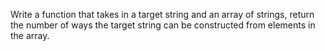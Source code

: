 Write a function that takes in a target string and an array of strings, return the number of ways the target string can be constructed from elements in the array.
